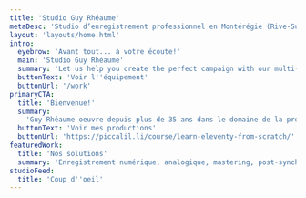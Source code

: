 ```yaml
---
title: 'Studio Guy Rhéaume'
metaDesc: 'Studio d’enregistrement professionnel en Montérégie (Rive-Sud de Montréal)'
layout: 'layouts/home.html'
intro:
  eyebrow: 'Avant tout... à votre écoute!'
  main: 'Studio Guy Rhéaume'
  summary: 'Let us help you create the perfect campaign with our multi-faceted team of talented creatives.'
  buttonText: 'Voir l''équipement'
  buttonUrl: '/work'
primaryCTA:
  title: 'Bienvenue!'
  summary:
    'Guy Rhéaume oeuvre depuis plus de 35 ans dans le domaine de la production de disques. Il est à l’origine de plusieurs enregistrements à succès. Il occupe la majeure partie de son temps à travailler pour le Studio Guy Rhéaume à titre de directeur musical, conseiller à la production, responsable des arrangements sonores et ingénieur.'
  buttonText: 'Voir mes productions'
  buttonUrl: 'https://piccalil.li/course/learn-eleventy-from-scratch/'
featuredWork:
  title: 'Nos solutions'
  summary: 'Enregistrement numérique, analogique, mastering, post-synchro? No problemo :-)'
studioFeed:
  title: 'Coup d''oeil'
---
```

